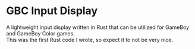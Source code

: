 # GBC Input Display

A lightweight input display written in Rust that can be utilized for GameBoy and GameBoy Color games.  
This was the first Rust code I wrote, so expect it to not be very nice.